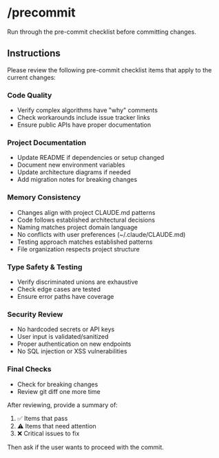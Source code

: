 # /precommit

Run through the pre-commit checklist before committing changes.

## Instructions

Please review the following pre-commit checklist items that apply to the current changes:

### Code Quality

- Verify complex algorithms have "why" comments
- Check workarounds include issue tracker links
- Ensure public APIs have proper documentation

### Project Documentation

- Update README if dependencies or setup changed
- Document new environment variables
- Update architecture diagrams if needed
- Add migration notes for breaking changes

### Memory Consistency

- Changes align with project CLAUDE.md patterns
- Code follows established architectural decisions
- Naming matches project domain language
- No conflicts with user preferences (~/.claude/CLAUDE.md)
- Testing approach matches established patterns
- File organization respects project structure

### Type Safety & Testing

- Verify discriminated unions are exhaustive
- Check edge cases are tested
- Ensure error paths have coverage

### Security Review

- No hardcoded secrets or API keys
- User input is validated/sanitized
- Proper authentication on new endpoints
- No SQL injection or XSS vulnerabilities

### Final Checks

- Check for breaking changes
- Review git diff one more time

After reviewing, provide a summary of:

1. ✅ Items that pass
2. ⚠️ Items that need attention
3. ❌ Critical issues to fix

Then ask if the user wants to proceed with the commit.
